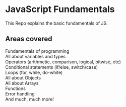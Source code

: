 # JavaScript Fundamentals

This Repo explains the basic fundamentals of JS. 

##  Areas covered

Fundamentals of programming\
All about variables and types\
Operators (arithmetic, comparison, logical, bitwise, etc)\
Conditional statements (if/else, switch/case)\
Loops (for, while, do-white)\
All about Objects\
All about Arrays\
Functions\
Error handling\
And much, much more!
